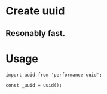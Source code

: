# Create uuid
## Resonably fast.

# Usage

    import uuid from 'performance-uuid';

    const _uuid = uuid();
